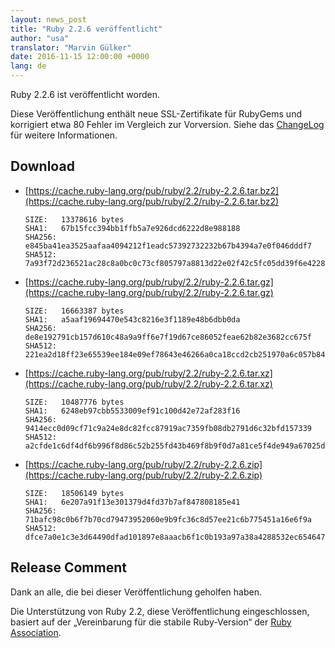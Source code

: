 ```yaml
---
layout: news_post
title: "Ruby 2.2.6 veröffentlicht"
author: "usa"
translator: "Marvin Gülker"
date: 2016-11-15 12:00:00 +0000
lang: de
---
```


Ruby 2.2.6 ist veröffentlicht worden.

Diese Veröffentlichung enthält neue SSL-Zertifikate für RubyGems und
korrigiert etwa 80 Fehler im Vergleich zur Vorversion. Siehe das
[ChangeLog](https://svn.ruby-lang.org/repos/ruby/tags/v2_2_6/ChangeLog)
für weitere Informationen.

## Download

* [https://cache.ruby-lang.org/pub/ruby/2.2/ruby-2.2.6.tar.bz2](https://cache.ruby-lang.org/pub/ruby/2.2/ruby-2.2.6.tar.bz2)

      SIZE:   13378616 bytes
      SHA1:   67b15fcc394bb1ffb5a7e926dcd6222d8e988188
      SHA256: e845ba41ea3525aafaa4094212f1eadc57392732232b67b4394a7e0f046dddf7
      SHA512: 7a93f72d236521ac28c8a0bc0c73cf805797a8813d22e02f42c5fc05dd39f6e422817272e0db6a24c245f6f97ad4b2b412a9a47ac50156ab186df596918a5f34

* [https://cache.ruby-lang.org/pub/ruby/2.2/ruby-2.2.6.tar.gz](https://cache.ruby-lang.org/pub/ruby/2.2/ruby-2.2.6.tar.gz)

      SIZE:   16663387 bytes
      SHA1:   a5aaf19694470e543c8216e3f1189e48b6dbb0da
      SHA256: de8e192791cb157d610c48a9a9ff6e7f19d67ce86052feae62b82e3682cc675f
      SHA512: 221ea2d18ff23e65539ee184e09ef78643e46266a0ca18ccd2cb251970a6c057b843363f7c97541b2a6e68e1c3c41a36e2ae5c8218da888e0429473504abf66d

* [https://cache.ruby-lang.org/pub/ruby/2.2/ruby-2.2.6.tar.xz](https://cache.ruby-lang.org/pub/ruby/2.2/ruby-2.2.6.tar.xz)

      SIZE:   10487776 bytes
      SHA1:   6248eb97cbb5533009ef91c100d42e72af283f16
      SHA256: 9414ecc0d09cf71c9a24e8dc82fcc87919ac7359fb08db2791d6c32bfd157339
      SHA512: a2cfde1c6df4df6b996f8d86c52b255fd43b469f8b9f0d7a81ce5f4de949a67025d8bead4ce61f03263eb6a8378b156b843f97b429208afaa1d3bfd0a7af4ef4

* [https://cache.ruby-lang.org/pub/ruby/2.2/ruby-2.2.6.zip](https://cache.ruby-lang.org/pub/ruby/2.2/ruby-2.2.6.zip)

      SIZE:   18506149 bytes
      SHA1:   6e207a91f13e301379d4fd37b7af847808185e41
      SHA256: 71bafc98c0b6f7b70cd79473952060e9b9fc36c8d57ee21c6b775451a16e6f9a
      SHA512: dfce7a0e1c3e3d64490dfad101897e8aaacb6f1c0b193a97a38a4288532ec65464796de898685497ba35f199ed6d8eeaf9bb84d31cab0ea4cfd762466597a840

## Release Comment

Dank an alle, die bei dieser Veröffentlichung geholfen haben.

Die Unterstützung von Ruby 2.2, diese Veröffentlichung eingeschlossen,
basiert auf der „Vereinbarung für die stabile Ruby-Version“ der
[Ruby Association](http://www.ruby.or.jp/).
